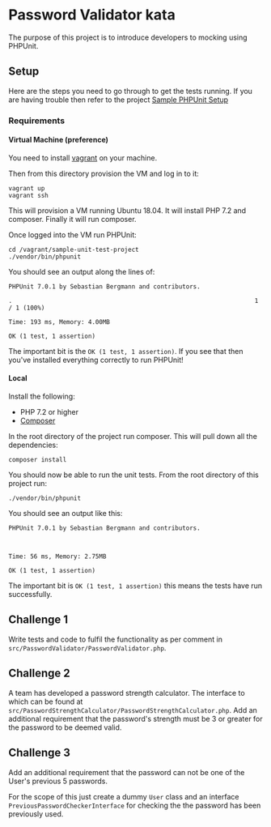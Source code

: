 # Password Validator kata

The purpose of this project is to introduce developers to mocking using PHPUnit.


## Setup

Here are the steps you need to go through to get the tests running. If you are having trouble then refer to the project [Sample PHPUnit Setup](https://github.com/bristol-php-training/phpunit-sample-setup)

### Requirements

#### Virtual Machine (preference)

You need to install [vagrant](https://www.vagrantup.com/) on your machine.

Then from this directory provision the VM and log in to it:

```
vagrant up
vagrant ssh
```

This will provision a VM running Ubuntu 18.04. It will install PHP 7.2 and composer. Finally it will run composer.

Once logged into the VM run PHPUnit:

```
cd /vagrant/sample-unit-test-project
./vendor/bin/phpunit
```


You should see an output along the lines of:

```
PHPUnit 7.0.1 by Sebastian Bergmann and contributors.

.                                                                   1 / 1 (100%)

Time: 193 ms, Memory: 4.00MB

OK (1 test, 1 assertion)
```

The important bit is the `OK (1 test, 1 assertion)`. If you see that then you've installed everything correctly to run PHPUnit!





#### Local
Install the following:

- PHP 7.2 or higher
- [Composer](https://getcomposer.org/) 


In the root directory of the project run composer. This will pull down all the dependencies:

```
composer install
```


You should now be able to run the unit tests. From the root directory of this project run:

```
./vendor/bin/phpunit
```

You should see an output like this:

```
PHPUnit 7.0.1 by Sebastian Bergmann and contributors.



Time: 56 ms, Memory: 2.75MB

OK (1 test, 1 assertion)
```

The important bit is `OK (1 test, 1 assertion)` this means the tests have run successfully. 



## Challenge 1

Write tests and code to fulfil the functionality as per comment in `src/PasswordValidator/PasswordValidator.php`. 


## Challenge 2

A team has developed a password strength calculator. The interface to which can be found at `src/PasswordStrengthCalculator/PasswordStrengthCalculator.php`.
Add an additional requirement that the password's strength must be 3 or greater for the password to be deemed valid.


## Challenge 3

Add an additional requirement that the password can not be one of the User's previous 5 passwords. 

For the scope of this just create a dummy `User` class and an interface `PreviousPasswordCheckerInterface` for checking the the password has been previously used. 

